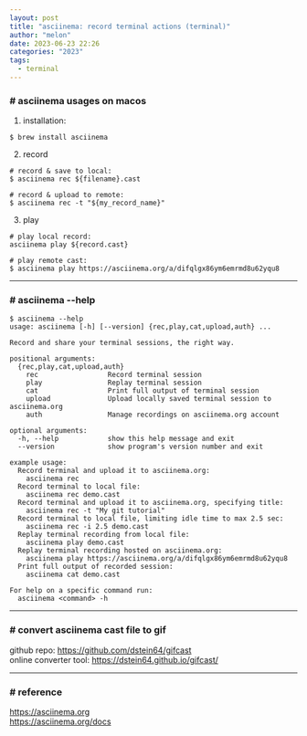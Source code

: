 ```yaml
---
layout: post
title: "asciinema: record terminal actions (terminal)"
author: "melon"
date: 2023-06-23 22:26
categories: "2023"
tags:
  - terminal
---
```


### # asciinema usages on macos
1) installation:

```text
$ brew install asciinema
```

2) record

```text
# record & save to local:
$ asciinema rec ${filename}.cast

# record & upload to remote:
$ asciinema rec -t "${my_record_name}"
```

3) play

```text
# play local record:
asciinema play ${record.cast}

# play remote cast:
$ asciinema play https://asciinema.org/a/difqlgx86ym6emrmd8u62yqu8
```

<hr>

### # asciinema \--help

```text
$ asciinema --help
usage: asciinema [-h] [--version] {rec,play,cat,upload,auth} ...

Record and share your terminal sessions, the right way.

positional arguments:
  {rec,play,cat,upload,auth}
    rec                 Record terminal session
    play                Replay terminal session
    cat                 Print full output of terminal session
    upload              Upload locally saved terminal session to asciinema.org
    auth                Manage recordings on asciinema.org account

optional arguments:
  -h, --help            show this help message and exit
  --version             show program's version number and exit

example usage:
  Record terminal and upload it to asciinema.org:
    asciinema rec
  Record terminal to local file:
    asciinema rec demo.cast
  Record terminal and upload it to asciinema.org, specifying title:
    asciinema rec -t "My git tutorial"
  Record terminal to local file, limiting idle time to max 2.5 sec:
    asciinema rec -i 2.5 demo.cast
  Replay terminal recording from local file:
    asciinema play demo.cast
  Replay terminal recording hosted on asciinema.org:
    asciinema play https://asciinema.org/a/difqlgx86ym6emrmd8u62yqu8
  Print full output of recorded session:
    asciinema cat demo.cast

For help on a specific command run:
  asciinema <command> -h
```

<hr>

### # convert asciinema cast file to gif
github repo: https://github.com/dstein64/gifcast  
online converter tool: https://dstein64.github.io/gifcast/

<hr>

### # reference
https://asciinema.org  
https://asciinema.org/docs
